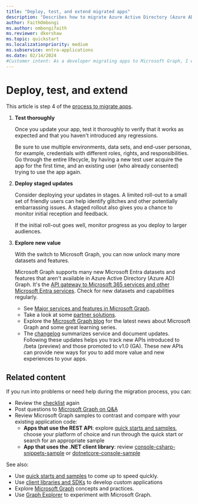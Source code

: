 ```yaml
---
title: "Deploy, test, and extend migrated apps"
description: "Describes how to migrate Azure Active Directory (Azure AD) Graph apps to use the Microsoft Graph APIs."
author: FaithOmbongi
ms.author: ombongifaith
ms.reviewer: dkershaw
ms.topic: quickstart
ms.localizationpriority: medium
ms.subservice: entra-applications
ms.date: 02/14/2024
#Customer intent: As a developer migrating apps to Microsoft Graph, I want to understand some best practices for confidently deploying changes to my app, so that I can ensure a smooth transition from Azure AD Graph to Microsoft Graph.
---
```


# Deploy, test, and extend

This article is step 4 of the [process to migrate apps](migrate-azure-ad-graph-planning-checklist.md).

1.  **Test thoroughly**

    Once you update your app, test it thoroughly to verify that it works as expected and that you haven't introduced any regressions.  

    Be sure to use multiple environments, data sets, and end-user personas, for example, credentials with different roles, rights, and responsibilities. Go through the entire lifecycle, by having a new test user acquire the app for the first time, and an existing user (who already consented) trying to use the app again.

2.  **Deploy staged updates**

    Consider deploying your updates in stages.  A limited roll-out to a small set of friendly users can help identify glitches and other potentially embarrassing issues.  A staged rollout also gives you a chance to monitor initial reception and feedback.

    If the initial roll-out goes well, monitor progress as you deploy to larger audiences.

3.  **Explore new value**

    With the switch to Microsoft Graph, you can now unlock many more datasets and features.
    
    Microsoft Graph supports many new Microsoft Entra datasets and features that aren't available in Azure Active Directory (Azure AD) Graph. It's the [API gateway to Microsoft 365 services and other Microsoft Entra services](./index.yml).
    Check for new datasets and capabilities regularly.  

    - See [Major services and features in Microsoft Graph](overview-major-services.md).
    - Take a look at some [partner solutions](https://developer.microsoft.com/graph/partners).
    - Explore the [Microsoft Graph blog](https://developer.microsoft.com/graph/blogs) for the latest news about Microsoft Graph and some great learning series.
    - The [changelog](/graph/changelog) summarizes service and document updates. Following these updates helps you track new APIs introduced to /beta (preview) and those promoted to v1.0 (GA).  These new APIs can provide new ways for you to add more value and new experiences to your apps.  

## Related content

If you run into problems or need help during the migration process, you can:

- Review the [checklist](migrate-azure-ad-graph-planning-checklist.md) again
- Post questions to [Microsoft Graph on Q&A](/answers/topics/microsoft-graph-applications.html) 
- Review Microsoft Graph samples to contrast and compare with your existing application code:
  - **Apps that use the REST API**: explore [quick starts and samples](https://developer.microsoft.com/graph/get-started), choose your platform of choice and run through the quick start or search for an appropriate sample
  - **App that uses the .NET client library**: review [console-csharp-snippets-sample](https://github.com/microsoftgraph/console-csharp-snippets-sample) or [dotnetcore-console-sample](https://github.com/microsoftgraph/dotnetcore-console-sample)

See also:

- Use [quick starts and samples](https://developer.microsoft.com/graph/get-started) to come up to speed quickly.
- Use [client libraries and SDKs](/graph/sdks/sdks-overview) to develop custom applications 
- Explore [Microsoft Graph](./overview.md) concepts and practices.
- Use [Graph Explorer](https://aka.ms/ge) to experiment with Microsoft Graph.
